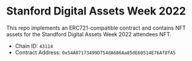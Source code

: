 # Stanford Digital Assets Week 2022

This repo implements an ERC721-compatible contract and contains NFT assets for the Standford Digital Assets Week 2022 attendees NFT. 

- Chain ID: `43114`
- Contract Address: `0x54A07173499D754dA686Aa85dE60514E76Af8fA5`